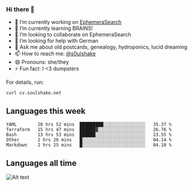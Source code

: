 ### Hi there 👋

<!--
**soulshake/soulshake** is a ✨ _special_ ✨ repository because its `README.md` (this file) appears on your GitHub profile.

Here are some ideas to get you started:

- 🔭 I’m currently working on ...
- 🌱 I’m currently learning ...
- 👯 I’m looking to collaborate on ...
- 🤔 I’m looking for help with ...
- 💬 Ask me about ...
- 📫 How to reach me: ...
- 😄 Pronouns: ...
- ⚡ Fun fact: ...
-->


- 🔭 I’m currently working on [EphemeraSearch](https://www.ephemerasearch.com/)
- 🌱 I’m currently learning BRAINS!
- 👯 I’m looking to collaborate on EphemeraSearch
- 🤔 I’m looking for help with German
- 💬 Ask me about old postcards, genealogy, hydroponics, lucid dreaming
- 📫 How to reach me: [@s0ulshake](https://twitter.com/soulshake)
- 😄 Pronouns: she/they
- ⚡ Fun fact: I <3 dumpsters

For details, run:

```
curl cv.soulshake.net
```

## Languages this week

<!--START_SECTION:waka-->
```text
YAML        20 hrs 52 mins  █████████░░░░░░░░░░░░░░░░   35.37 % 
Terraform   15 hrs 47 mins  ██████▓░░░░░░░░░░░░░░░░░░   26.76 % 
Bash        13 hrs 53 mins  ██████░░░░░░░░░░░░░░░░░░░   23.55 % 
Other       2 hrs 26 mins   █░░░░░░░░░░░░░░░░░░░░░░░░   04.14 % 
Markdown    2 hrs 25 mins   █░░░░░░░░░░░░░░░░░░░░░░░░   04.10 % 
```
<!--END_SECTION:waka-->

## Languages all time
![Alt text](https://wakatime.com/share/@aj/6aa10b67-a5e9-4fb1-acaf-8692f4385172.svg)
